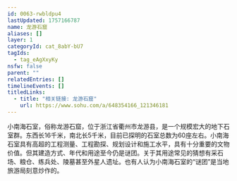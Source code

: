 ```yaml
---
id: 0063-rwbldpu4
lastUpdated: 1757166787
name: 龙游石窟
aliases: []
layer: 1
categoryId: cat_8abY-bU7
tagIds:
  - tag_eAgXxyKy
nsfw: false
parent: ""
relatedEntries: []
timelineEvents: []
titledLinks:
  - title: "相关链接: 龙游石窟"
    url: https://www.sohu.com/a/648354166_121346181
---
```


小南海石室，俗称龙游石窟，位于浙江省衢州市龙游县，是一个规模宏大的地下石室群。东西长16千米，南北长5千米，目前已探明的石室总数为60座左右。小南海石室具有高超的工程测量、工程勘探、规划设计和施工水平，具有十分重要的文物价值。但其建造方式、年代和用途至今仍是谜团。关于其用途常见的猜想有采石场、粮仓、练兵处、陵墓甚至外星人遗址。也有人认为小南海石室的“谜团”是当地旅游局刻意炒作的。